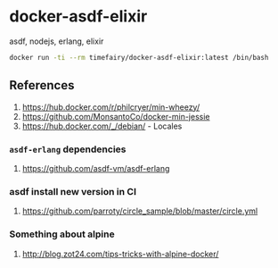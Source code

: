 # docker-asdf-elixir

asdf, nodejs, erlang, elixir

```bash
docker run -ti --rm timefairy/docker-asdf-elixir:latest /bin/bash
```


## References

1.  <https://hub.docker.com/r/philcryer/min-wheezy/>
2.  <https://github.com/MonsantoCo/docker-min-jessie>
3.  <https://hub.docker.com/_/debian/> - Locales


### `asdf-erlang` dependencies

1.  <https://github.com/asdf-vm/asdf-erlang>


### asdf install new version in CI

1.  <https://github.com/parroty/circle_sample/blob/master/circle.yml>


### Something about alpine

1.  <http://blog.zot24.com/tips-tricks-with-alpine-docker/>
